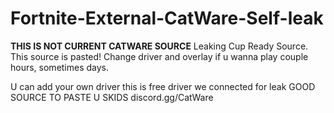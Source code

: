 # Fortnite-External-CatWare-Self-leak

**THIS IS NOT CURRENT CATWARE SOURCE**
Leaking Cup Ready Source. This source is pasted! Change driver and overlay if u wanna play couple hours, sometimes days. 

U can add your own driver this is free driver we connected for leak
GOOD SOURCE TO PASTE U SKIDS
discord.gg/CatWare 
